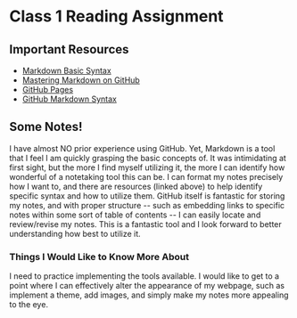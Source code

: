 # Class 1 Reading Assignment

## Important Resources

* [Markdown Basic Syntax](https://www.markdownguide.org/basic-syntax/)
* [Mastering Markdown on GitHub](https://docs.github.com/en/get-started/writing-on-github/getting-started-with-writing-and-formatting-on-github/basic-writing-and-formatting-syntax)
* [GitHub Pages](https://pages.github.com/)
* [GitHub Markdown Syntax](https://docs.github.com/en/get-started/writing-on-github/getting-started-with-writing-and-formatting-on-github/basic-writing-and-formatting-syntax)

## Some Notes!

I have almost NO prior experience using GitHub. Yet, Markdown is a tool that I feel I am quickly grasping the basic concepts of. It was intimidating at first sight, but the more I find myself utilizing it, the more I can identify how wonderful of a notetaking tool this can be. I can format my notes precisely how I want to, and there are resources (linked above) to help identify specific syntax and how to utilize them. GitHub itself is fantastic for storing my notes, and with proper structure -- such as embedding links to specific notes within some sort of table of contents -- I can easily locate and review/revise my notes. This is a fantastic tool and I look forward to better understanding how best to utilize it. 

### Things I Would Like to Know More About

I need to practice implementing the tools available. I would like to get to a point where I can effectively alter the appearance of my webpage, such as implement a theme, add images, and simply make my notes more appealing to the eye. 
